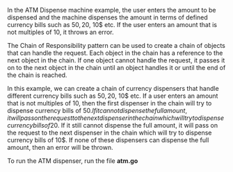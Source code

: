 In the ATM Dispense machine example, the user enters the amount to be dispensed and the machine dispenses the amount in terms of defined currency bills such as 50$, 20$, 10$ etc. If the user enters an amount that is not multiples of 10, it throws an error.

The Chain of Responsibility pattern can be used to create a chain of objects that can handle the request. Each object in the chain has a reference to the next object in the chain. If one object cannot handle the request, it passes it on to the next object in the chain until an object handles it or until the end of the chain is reached.

In this example, we can create a chain of currency dispensers that handle different currency bills such as 50$, 20$, 10$ etc. If a user enters an amount that is not multiples of 10, then the first dispenser in the chain will try to dispense currency bills of 50$. If it cannot dispense the full amount, it will pass on the request to the next dispenser in the chain which will try to dispense currency bills of 20$. If it still cannot dispense the full amount, it will pass on the request to the next dispenser in the chain which will try to dispense currency bills of 10$. If none of these dispensers can dispense the full amount, then an error will be thrown.

To run the ATM dispenser, run the file **atm.go**